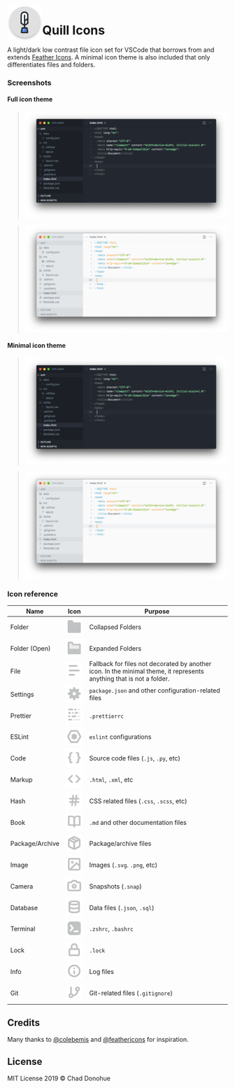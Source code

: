 <img align="left" width="80" height="80" src="https://github.com/cdonohue/vscode-quill-icons/raw/master/icons/quill_light.svg" alt="Quill Icons Logo">

# Quill Icons

A light/dark low contrast file icon set for VSCode that borrows from and extends [Feather Icons](https://feathericons.com). A minimal icon theme is also included that only differentiates files and folders.

### Screenshots

#### Full icon theme

> ![dark](https://github.com/cdonohue/vscode-quill-icons/raw/master/screenshots/demo-dark.png)

> ![light](https://github.com/cdonohue/vscode-quill-icons/raw/master/screenshots/demo-light.png)

#### Minimal icon theme

> ![dark-minimal](https://github.com/cdonohue/vscode-quill-icons/raw/master/screenshots/demo-dark-minimal.png)

> ![light-minimal](https://github.com/cdonohue/vscode-quill-icons/raw/master/screenshots/demo-light-minimal.png)

### Icon reference

| Name            | Icon                                        | Purpose                                                                                                              |
| --------------- | ------------------------------------------- | -------------------------------------------------------------------------------------------------------------------- |
| Folder          | ![folder](icons/folder_light.svg)           | Collapsed Folders                                                                                                    |
| Folder (Open)   | ![open-folder](icons/folder-open_light.svg) | Expanded Folders                                                                                                     |
| File            | ![file](icons/file_light.svg)               | Fallback for files not decorated by another icon. In the minimal theme, it represents anything that is not a folder. |
| Settings        | ![settings](icons/settings_light.svg)       | `package.json` and other configuration-related files                                                                 |
| Prettier        | ![prettier](icons/prettier_light.svg)       | `.prettierrc`                                                                                                        |
| ESLint          | ![eslint](icons/eslint_light.svg)           | `eslint` configurations                                                                                              |
| Code            | ![code](icons/code_light.svg)               | Source code files (`.js`, `.py`, etc)                                                                                |
| Markup          | ![markup](icons/html_light.svg)             | `.html`, `.xml`, etc                                                                                                 |
| Hash            | ![hash](icons/hash_light.svg)               | CSS related files (`.css`, `.scss`, etc)                                                                             |
| Book            | ![book](icons/book_light.svg)               | `.md` and other documentation files                                                                                  |
| Package/Archive | ![package](icons/package_light.svg)         | Package/archive files                                                                                                |
| Image           | ![image](icons/image_light.svg)             | Images (`.svg`. `.png`, etc)                                                                                         |
| Camera          | ![camera](icons/camera_light.svg)           | Snapshots (`.snap`)                                                                                                  |
| Database        | ![database](icons/database_light.svg)       | Data files (`.json`, `.sql`)                                                                                         |
| Terminal        | ![terminal](icons/terminal_light.svg)       | `.zshrc`, `.bashrc`                                                                                                  |
| Lock            | ![lock](icons/lock_light.svg)               | `.lock`                                                                                                              |
| Info            | ![info](icons/info_light.svg)               | Log files                                                                                                            |
| Git             | ![git](icons/git_light.svg)                 | Git-related files (`.gitignore`)                                                                                     |

## Credits

Many thanks to [@colebemis](https://github.com/colebemis) and [@feathericons](https://github.com/feathericons) for inspiration.

## License

MIT License 2019 © Chad Donohue
